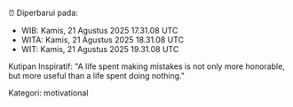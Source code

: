 ⏰ Diperbarui pada:
- WIB: Kamis, 21 Agustus 2025 17.31.08 UTC
- WITA: Kamis, 21 Agustus 2025 18.31.08 UTC
- WIT: Kamis, 21 Agustus 2025 19.31.08 UTC

Kutipan Inspiratif:
"A life spent making mistakes is not only more honorable, but more useful than a life spent doing nothing."


Kategori: motivational

